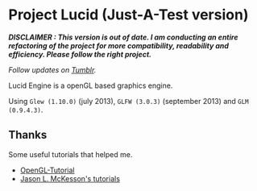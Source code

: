 # Project Lucid (Just-A-Test version)

___DISCLAIMER : This version is out of date. I am conducting an entire refactoring of the project for more compatibility, readability and efficiency. Please follow the right project.___

_Follow updates on [Tumblr](http://spiralwise.tumblr.com/)._

Lucid Engine is a openGL based graphics engine.

Using `Glew (1.10.0)` (july 2013), `GLFW (3.0.3)` (september 2013) and `GLM (0.9.4.3)`.

## Thanks

Some useful tutorials that helped me.

+ [OpenGL-Tutorial](http://www.opengl-tutorial.org/)
+ [Jason L. McKesson's tutorials](http://arcsynthesis.org/)
